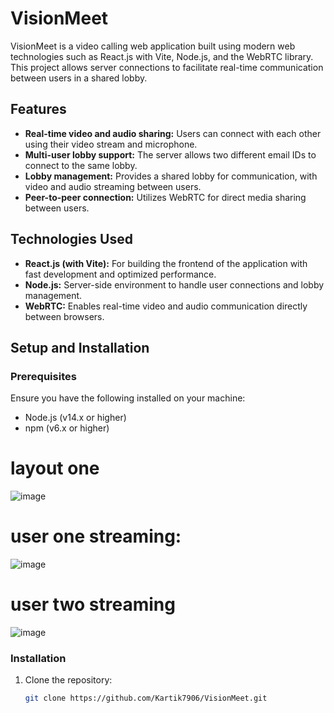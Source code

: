 # VisionMeet

VisionMeet is a video calling web application built using modern web technologies such as React.js with Vite, Node.js, and the WebRTC library. This project allows server connections to facilitate real-time communication between users in a shared lobby.

## Features

- **Real-time video and audio sharing:** Users can connect with each other using their video stream and microphone.
- **Multi-user lobby support:** The server allows two different email IDs to connect to the same lobby.
- **Lobby management:** Provides a shared lobby for communication, with video and audio streaming between users.
- **Peer-to-peer connection:** Utilizes WebRTC for direct media sharing between users.

## Technologies Used

- **React.js (with Vite):** For building the frontend of the application with fast development and optimized performance.
- **Node.js:** Server-side environment to handle user connections and lobby management.
- **WebRTC:** Enables real-time video and audio communication directly between browsers.

## Setup and Installation

### Prerequisites

Ensure you have the following installed on your machine:

- Node.js (v14.x or higher)
- npm (v6.x or higher)

# layout one
   ![image](https://github.com/user-attachments/assets/9e952d0b-6274-4f8a-87e3-787852fd2e44)

# user one streaming:
   ![image](https://github.com/user-attachments/assets/8b0a718e-b12d-46ab-b656-3561fae3dcdc)

# user two streaming
   ![image](https://github.com/user-attachments/assets/1271b89f-a777-4246-af10-cd50f3d8760c)

### Installation

1. Clone the repository:

   ```bash
   git clone https://github.com/Kartik7906/VisionMeet.git




